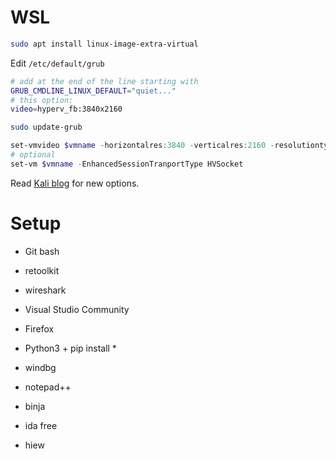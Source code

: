 # WSL

```sh
sudo apt install linux-image-extra-virtual
```

Edit `/etc/default/grub`

```sh
# add at the end of the line starting with
GRUB_CMDLINE_LINUX_DEFAULT="quiet..."
# this option:
video=hyperv_fb:3840x2160 
```

```sh
sudo update-grub
```

```powershell
set-vmvideo $vmname -horizontalres:3840 -verticalres:2160 -resolutiontype:single
# optional
set-vm $vmname -EnhancedSessionTranportType HVSocket
```

Read [Kali blog](https://www.kali.org/docs/virtualization/install-hyper-v-guest-enhanced-session-mode/) for new options.

# Setup

- Git bash
- retoolkit
- wireshark
- Visual Studio Community
- Firefox
- Python3 + pip install *
- windbg
- notepad++

- binja
- ida free
- hiew
